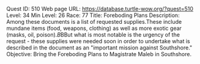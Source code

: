 Quest ID: 510
Web page URL: https://database.turtle-wow.org/?quest=510
Level: 34
Min Level: 26
Race: 77
Title: Foreboding Plans
Description: Among these documents is a list of requested supplies.These include mundane items (food, weapons, clothing) as well as more exotic gear (masks, oil, poison).$B$BBut what is most notable is the urgency of the request - these supplies were needed soon in order to undertake what is described in the document as an "important mission against Southshore."
Objective: Bring the Foreboding Plans to Magistrate Maleb in Southshore.
